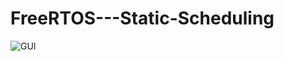 # FreeRTOS---Static-Scheduling

![GUI](https://github.com/adolfdcosta91/FreeRTOS---Creating-Task-Period-500ms-200ms/blob/master/Output.JPG)
